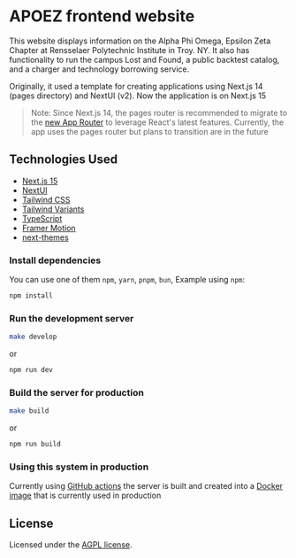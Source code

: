 # APOEZ frontend website

This website displays information on the Alpha Phi Omega, Epsilon Zeta Chapter at Rensselaer Polytechnic Institute in Troy. NY. It also has functionality to run the campus Lost and Found, a public backtest catalog, and a charger and technology borrowing service.

Originally, it used a template for creating applications using Next.js 14 (pages directory) and NextUI (v2). Now the application is on Next.js 15

>Note: Since Next.js 14, the pages router is recommended to migrate to the [new App Router](https://nextjs.org/docs/app) to leverage React's latest features. Currently, the app uses the pages router but plans to transition are in the future

## Technologies Used

- [Next.js 15](https://nextjs.org/docs/getting-started)
- [NextUI](https://nextui.org)
- [Tailwind CSS](https://tailwindcss.com)
- [Tailwind Variants](https://tailwind-variants.org)
- [TypeScript](https://www.typescriptlang.org)
- [Framer Motion](https://www.framer.com/motion)
- [next-themes](https://github.com/pacocoursey/next-themes)

### Install dependencies

You can use one of them `npm`, `yarn`, `pnpm`, `bun`, Example using `npm`:

```bash
npm install
```

### Run the development server

```bash
make develop
```

or

```bash
npm run dev
```

### Build the server for production

```bash
make build
```

or

```bash
npm run build
```

### Using this system in production

Currently using [GitHub actions](https://github.com/alpha-phi-omega-ez/frontend/blob/main/.github/workflows/docker-deploy.yml) the server is built and created into a [Docker image](https://github.com/alpha-phi-omega-ez/frontend/pkgs/container/frontend) that is currently used in production

## License

Licensed under the [AGPL license]([https://github.com/nextui-org/next-pages-template/blob/main/LICENSE](https://github.com/alpha-phi-omega-ez/frontend/blob/main/LICENSE)).
